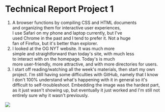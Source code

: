 <html>
<h1> Technical Report Project 1</h1>
<body>

1. A browser functions by compiling CSS and HTML documents <br>
and organizing them for interactive user experiences, <br>
I use Safari on my phone and laptop currently, but I've <br>
used Chrome in the past and I tend to prefer it. Not a huge <br> fan of Firefox, but it's better than explorer.
2. I looked at the OG NYT website. It was much more <br> simple and straightforward than today's site, with much less <br> to interact with on the homepage. Today's is much <br> more user-friendly, more attractive, and with more directories for users.
3. I start off reading/watching all the week's materials, then start my own project. I'm still having some difficulties with GitHub, namely that I know I don't 100% understand what's happening with it in general so it's difficult to self-troubleshoot. Embedding the image was the hardest part, as it just wasn't showing up, but eventually it just worked and I'm still not entirely sure why it wasn't previously.
</body>
<img src="Project 1/screenshot.jpg"/>
</html>
